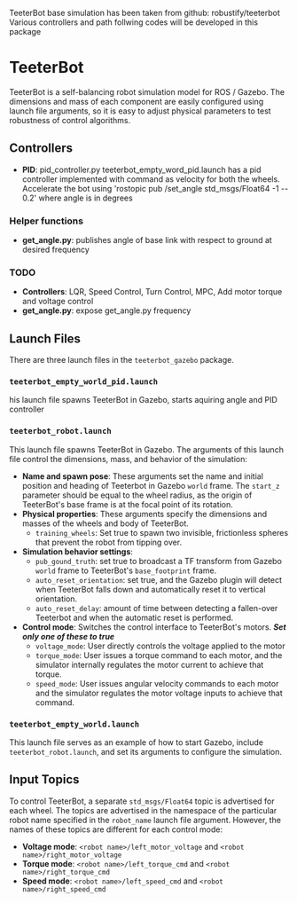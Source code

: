 TeeterBot base simulation has been taken from github: robustify/teeterbot
Various controllers and path follwing codes will be developed in this package
# TeeterBot
TeeterBot is a self-balancing robot simulation model for ROS / Gazebo. The dimensions and mass of each component are easily configured using launch file arguments, so it is easy to adjust physical parameters to test robustness of control algorithms.

## Controllers
- **PID**: pid_controller.py teeterbot_empty_word_pid.launch has a pid controller implemented with command as velocity for both the wheels.
Accelerate the bot using 'rostopic pub /set_angle std_msgs/Float64 -1 -- 0.2' where angle is in degrees

### Helper functions
- **get_angle.py**: publishes angle of base link with respect to ground at desired frequency

### TODO
- **Controllers**: LQR, Speed Control, Turn Control, MPC, Add motor torque and voltage control
- **get_angle.py**: expose get_angle.py frequency

## Launch Files
There are three launch files in the `teeterbot_gazebo` package.

### `teeterbot_empty_world_pid.launch`
his launch file spawns TeeterBot in Gazebo, starts aquiring angle and PID controller

### `teeterbot_robot.launch`
This launch file spawns TeeterBot in Gazebo. The arguments of this launch file control the dimensions, mass, and behavior of the simulation:

- **Name and spawn pose**: These arguments set the name and initial position and heading of Teeterbot in Gazebo `world` frame. The `start_z` parameter should be equal to the wheel radius, as the origin of TeeterBot's base frame is at the focal point of its rotation.
- **Physical properties**: These arguments specify the dimensions and masses of the wheels and body of TeeterBot. 
	- `training_wheels`: Set true to spawn two invisible, frictionless spheres that prevent the robot from tipping over.
- **Simulation behavior settings**:
	- `pub_gound_truth`: set true to broadcast a TF transform from Gazebo `world` frame to TeeterBot's `base_footprint` frame.
	- `auto_reset_orientation`: set true, and the Gazebo plugin will detect when TeeterBot falls down and automatically reset it to vertical orientation.
	- `auto_reset_delay`: amount of time between detecting a fallen-over Teeterbot and when the automatic reset is performed.
- **Control mode**: Switches the control interface to TeeterBot's motors. ***Set only one of these to true***
	- `voltage_mode`: User directly controls the voltage applied to the motor
	- `torque_mode`: User issues a torque command to each motor, and the simulator internally regulates the motor current to achieve that torque.
	- `speed_mode`: User issues angular velocity commands to each motor and the simulator regulates the motor voltage inputs to achieve that command.
	
### `teeterbot_empty_world.launch`
This launch file serves as an example of how to start Gazebo, include `teeterbot_robot.launch`, and set its arguments to configure the simulation.

## Input Topics
To control TeeterBot, a separate `std_msgs/Float64` topic is advertised for each wheel. The topics are advertised in the namespace of the particular robot name specified in the `robot_name` launch file argument. However, the names of these topics are different for each control mode:

- **Voltage mode**: `<robot name>/left_motor_voltage` and `<robot name>/right_motor_voltage`
- **Torque mode**: `<robot name>/left_torque_cmd` and `<robot name>/right_torque_cmd`
- **Speed mode**: `<robot name>/left_speed_cmd` and `<robot name>/right_speed_cmd`
